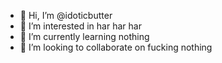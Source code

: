 - 👋 Hi, I’m @idoticbutter
- 👀 I’m interested in har har har
- 🌱 I’m currently learning nothing
- 💞️ I’m looking to collaborate on fucking nothing
